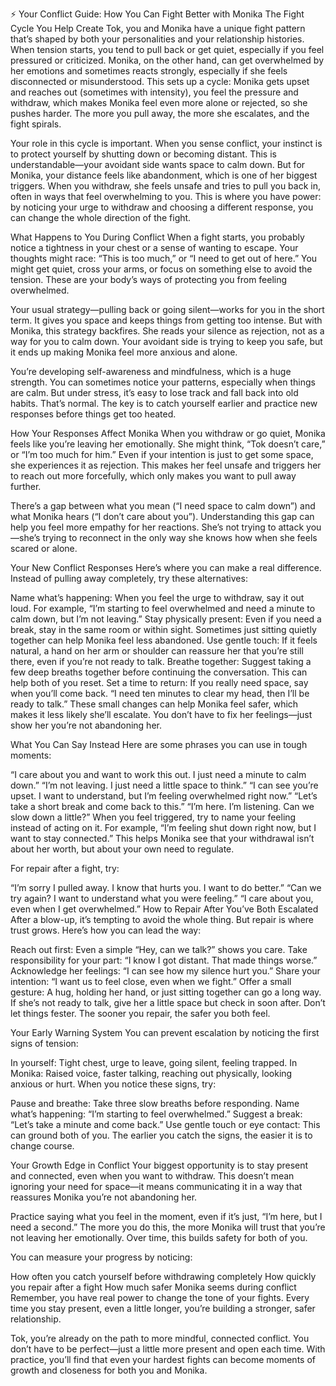 ⚡ Your Conflict Guide: How You Can Fight Better with Monika
The Fight Cycle You Help Create
Tok, you and Monika have a unique fight pattern that’s shaped by both your personalities and your relationship histories. When tension starts, you tend to pull back or get quiet, especially if you feel pressured or criticized. Monika, on the other hand, can get overwhelmed by her emotions and sometimes reacts strongly, especially if she feels disconnected or misunderstood. This sets up a cycle: Monika gets upset and reaches out (sometimes with intensity), you feel the pressure and withdraw, which makes Monika feel even more alone or rejected, so she pushes harder. The more you pull away, the more she escalates, and the fight spirals.

Your role in this cycle is important. When you sense conflict, your instinct is to protect yourself by shutting down or becoming distant. This is understandable—your avoidant side wants space to calm down. But for Monika, your distance feels like abandonment, which is one of her biggest triggers. When you withdraw, she feels unsafe and tries to pull you back in, often in ways that feel overwhelming to you. This is where you have power: by noticing your urge to withdraw and choosing a different response, you can change the whole direction of the fight.

What Happens to You During Conflict
When a fight starts, you probably notice a tightness in your chest or a sense of wanting to escape. Your thoughts might race: “This is too much,” or “I need to get out of here.” You might get quiet, cross your arms, or focus on something else to avoid the tension. These are your body’s ways of protecting you from feeling overwhelmed.

Your usual strategy—pulling back or going silent—works for you in the short term. It gives you space and keeps things from getting too intense. But with Monika, this strategy backfires. She reads your silence as rejection, not as a way for you to calm down. Your avoidant side is trying to keep you safe, but it ends up making Monika feel more anxious and alone.

You’re developing self-awareness and mindfulness, which is a huge strength. You can sometimes notice your patterns, especially when things are calm. But under stress, it’s easy to lose track and fall back into old habits. That’s normal. The key is to catch yourself earlier and practice new responses before things get too heated.

How Your Responses Affect Monika
When you withdraw or go quiet, Monika feels like you’re leaving her emotionally. She might think, “Tok doesn’t care,” or “I’m too much for him.” Even if your intention is just to get some space, she experiences it as rejection. This makes her feel unsafe and triggers her to reach out more forcefully, which only makes you want to pull away further.

There’s a gap between what you mean (“I need space to calm down”) and what Monika hears (“I don’t care about you”). Understanding this gap can help you feel more empathy for her reactions. She’s not trying to attack you—she’s trying to reconnect in the only way she knows how when she feels scared or alone.

Your New Conflict Responses
Here’s where you can make a real difference. Instead of pulling away completely, try these alternatives:

Name what’s happening: When you feel the urge to withdraw, say it out loud. For example, “I’m starting to feel overwhelmed and need a minute to calm down, but I’m not leaving.”
Stay physically present: Even if you need a break, stay in the same room or within sight. Sometimes just sitting quietly together can help Monika feel less abandoned.
Use gentle touch: If it feels natural, a hand on her arm or shoulder can reassure her that you’re still there, even if you’re not ready to talk.
Breathe together: Suggest taking a few deep breaths together before continuing the conversation. This can help both of you reset.
Set a time to return: If you really need space, say when you’ll come back. “I need ten minutes to clear my head, then I’ll be ready to talk.”
These small changes can help Monika feel safer, which makes it less likely she’ll escalate. You don’t have to fix her feelings—just show her you’re not abandoning her.

What You Can Say Instead
Here are some phrases you can use in tough moments:

“I care about you and want to work this out. I just need a minute to calm down.”
“I’m not leaving. I just need a little space to think.”
“I can see you’re upset. I want to understand, but I’m feeling overwhelmed right now.”
“Let’s take a short break and come back to this.”
“I’m here. I’m listening. Can we slow down a little?”
When you feel triggered, try to name your feeling instead of acting on it. For example, “I’m feeling shut down right now, but I want to stay connected.” This helps Monika see that your withdrawal isn’t about her worth, but about your own need to regulate.

For repair after a fight, try:

“I’m sorry I pulled away. I know that hurts you. I want to do better.”
“Can we try again? I want to understand what you were feeling.”
“I care about you, even when I get overwhelmed.”
How to Repair After You’ve Both Escalated
After a blow-up, it’s tempting to avoid the whole thing. But repair is where trust grows. Here’s how you can lead the way:

Reach out first: Even a simple “Hey, can we talk?” shows you care.
Take responsibility for your part: “I know I got distant. That made things worse.”
Acknowledge her feelings: “I can see how my silence hurt you.”
Share your intention: “I want us to feel close, even when we fight.”
Offer a small gesture: A hug, holding her hand, or just sitting together can go a long way.
If she’s not ready to talk, give her a little space but check in soon after. Don’t let things fester. The sooner you repair, the safer you both feel.

Your Early Warning System
You can prevent escalation by noticing the first signs of tension:

In yourself: Tight chest, urge to leave, going silent, feeling trapped.
In Monika: Raised voice, faster talking, reaching out physically, looking anxious or hurt.
When you notice these signs, try:

Pause and breathe: Take three slow breaths before responding.
Name what’s happening: “I’m starting to feel overwhelmed.”
Suggest a break: “Let’s take a minute and come back.”
Use gentle touch or eye contact: This can ground both of you.
The earlier you catch the signs, the easier it is to change course.

Your Growth Edge in Conflict
Your biggest opportunity is to stay present and connected, even when you want to withdraw. This doesn’t mean ignoring your need for space—it means communicating it in a way that reassures Monika you’re not abandoning her.

Practice saying what you feel in the moment, even if it’s just, “I’m here, but I need a second.” The more you do this, the more Monika will trust that you’re not leaving her emotionally. Over time, this builds safety for both of you.

You can measure your progress by noticing:

How often you catch yourself before withdrawing completely
How quickly you repair after a fight
How much safer Monika seems during conflict
Remember, you have real power to change the tone of your fights. Every time you stay present, even a little longer, you’re building a stronger, safer relationship.

Tok, you’re already on the path to more mindful, connected conflict. You don’t have to be perfect—just a little more present and open each time. With practice, you’ll find that even your hardest fights can become moments of growth and closeness for both you and Monika.
